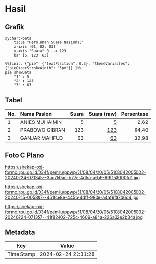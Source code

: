 # Hasil

## Grafik

```mermaid
xychart-beta
    title "Perolehan Suara Nasional"
    x-axis [01, 02, 03]
    y-axis "Suara" 0 --> 123
    bar [5, 123, 63]
```

```mermaid
%%{init: {"pie": {"textPosition": 0.5}, "themeVariables": {"pieOuterStrokeWidth": "5px"}} }%%
pie showData
    "1" : 5
    "2" : 123
    "3" : 63
```

## Tabel

| No. | Nama Paslon    | Suara | Suara (raw) | Persentase |
|:--- |:-------------- | -----:| -----------:| ----------:|
| 1   | ANIES MUHAIMIN | 5     | [5][p-1]    | 2,62       |
| 2   | PRABOWO GIBRAN | 123   | [123][p-2]  | 64,40      |
| 3   | GANJAR MAHFUD  | 63    | [63][p-3]   | 32,98      |


[p-1]: https://github.com/gigit-pemilu/pemilu-2024/blob/main/pilpres/hitung-suara/sub/51-bali/sub/08-buleleng/sub/04-banjar/sub/2005-gesing/sub/002-tps/sub/paslon-1.txt
[p-2]: https://github.com/gigit-pemilu/pemilu-2024/blob/main/pilpres/hitung-suara/sub/51-bali/sub/08-buleleng/sub/04-banjar/sub/2005-gesing/sub/002-tps/sub/paslon-2.txt
[p-3]: https://github.com/gigit-pemilu/pemilu-2024/blob/main/pilpres/hitung-suara/sub/51-bali/sub/08-buleleng/sub/04-banjar/sub/2005-gesing/sub/002-tps/sub/paslon-3.txt

## Foto C Plano

https://sirekap-obj-formc.kpu.go.id/034f/pemilu/ppwp/51/08/04/20/05/5108042005002-20240224-071345--3ac750ac-b77e-4d5a-a6a9-69f158000fd1.jpg

https://sirekap-obj-formc.kpu.go.id/034f/pemilu/ppwp/51/08/04/20/05/5108042005002-20240215-005807--451fce8e-445b-4dff-980e-a4af9f9746d4.jpg

https://sirekap-obj-formc.kpu.go.id/034f/pemilu/ppwp/51/08/04/20/05/5108042005002-20240224-071357--41f82402-725c-4609-a84a-226a32e2b34a.jpg


## Metadata

| Key        | Value               |
| ---------- | ------------------- |
| Time Stamp | 2024-02-24 22:31:28 |



